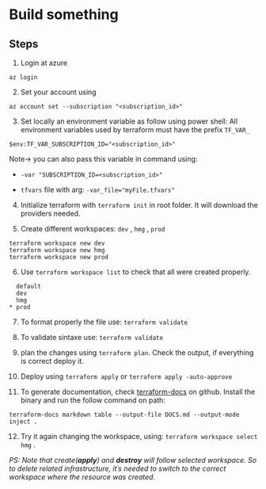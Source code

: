 # Build something

## Steps
1. Login at azure
``` pwsh
az login
```

2. Set your  account using
``` pwsh
az account set --subscription "<subscription_id>"
```

3. Set locally an environment variable as follow using power shell:
All environment variables used by terraform must have the prefix `TF_VAR_`
``` pwsh
$env:TF_VAR_SUBSCRIPTION_ID="<subscription_id>"
```
Note-> you can also pass this variable in command using: 

- `-var "SUBSCRIPTION_ID=<subscription_id>"`

- `tfvars` file with arg: `-var_file="myFile.tfvars"`


4. Initialize terraform with `terraform init` in root folder. It will download the providers needed.

5. Create different workspaces: `dev` , `hmg` , `prod`
``` pwsh
terraform workspace new dev
terraform workspace new hmg
terraform workspace new prod
```

6. Use `terraform workspace list` to check that all were created properly. 
```
  default
  dev
  hmg
* prod
```

7. To format properly the file use: `terraform validate`

8. To validate sintaxe use: `terraform validate`

9. plan the changes using `terraform plan`. Check the output, if everything is correct deploy it.

10. Deploy using `terraform apply` or `terraform apply -auto-approve`

11. To generate documentation, check [terraform-docs](https://github.com/terraform-docs/terraform-docs) on github. Install the binary and run the follow command on path:
``` pwsh
terraform-docs markdown table --output-file DOCS.md --output-mode inject .
```

12. Try it again changing the workspace, using: `terraform workspace select hmg` . <i>

PS: Note that create(<b>apply</b>) and <b>destroy</b> will follow selected workspace. So to delete related infrastructure, it´s needed to switch to the correct workspace where the resource was created.</i>